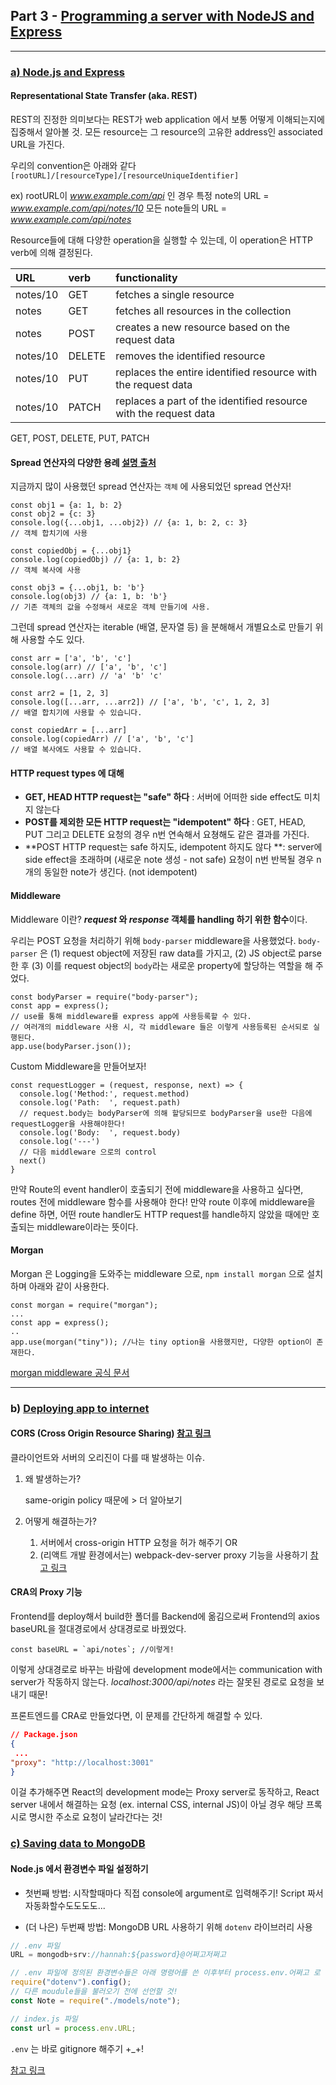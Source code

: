 ## Part 3 - [Programming a server with NodeJS and Express](https://fullstackopen.com/en/part3)

---

### [a) Node.js and Express](https://fullstackopen.com/en/part3/node_js_and_express)

#### Representational State Transfer (aka. REST)

REST의 진정한 의미보다는 REST가 web application 에서 보통 어떻게 이해되는지에 집중해서 알아볼 것.
모든 resource는 그 resource의 고유한 address인 associated URL을 가진다.

우리의 convention은 아래와 같다
`[rootURL]/[resourceType]/[resourceUniqueIdentifier]`

ex) rootURL이 _www.example.com/api_ 인 경우
특정 note의 URL = _www.example.com/api/notes/10_
모든 note들의 URL = _www.example.com/api/notes_

Resource들에 대해 다양한 operation을 실행할 수 있는데, 이 operation은 HTTP verb에 의해 결정된다.

| URL      | verb   | functionality                                                    |
| :------- | :----- | :--------------------------------------------------------------- |
| notes/10 | GET    | fetches a single resource                                        |
| notes    | GET    | fetches all resources in the collection                          |
| notes    | POST   | creates a new resource based on the request data                 |
| notes/10 | DELETE | removes the identified resource                                  |
| notes/10 | PUT    | replaces the entire identified resource with the request data    |
| notes/10 | PATCH  | replaces a part of the identified resource with the request data |

GET, POST, DELETE, PUT, PATCH

#### Spread 연산자의 다양한 용례 [설명 출처](https://velog.io/@ashnamuh/자바스크립트-rest-spread-문법과-destructuring)

지금까지 많이 사용했던 spread 연산자는 `객체` 에 사용되었던 spread 연산자!

```react
const obj1 = {a: 1, b: 2}
const obj2 = {c: 3}
console.log({...obj1, ...obj2}) // {a: 1, b: 2, c: 3}
// 객체 합치기에 사용

const copiedObj = {...obj1}
console.log(copiedObj) // {a: 1, b: 2}
// 객체 복사에 사용

const obj3 = {...obj1, b: 'b'}
console.log(obj3) // {a: 1, b: 'b'}
// 기존 객체의 값을 수정해서 새로운 객체 만들기에 사용.
```

그런데 spread 연산자는 iterable (배열, 문자열 등) 을 분해해서 개별요소로 만들기 위해 사용할 수도 있다.

```react
const arr = ['a', 'b', 'c']
console.log(arr) // ['a', 'b', 'c']
console.log(...arr) // 'a' 'b' 'c'

const arr2 = [1, 2, 3]
console.log([...arr, ...arr2]) // ['a', 'b', 'c', 1, 2, 3]
// 배열 합치기에 사용할 수 있습니다.

const copiedArr = [...arr]
console.log(copiedArr) // ['a', 'b', 'c']
// 배열 복사에도 사용할 수 있습니다.
```

#### HTTP request types 에 대해

-   **GET, HEAD HTTP request는 "safe" 하다** : 서버에 어떠한 side effect도 미치지 않는다
-   **POST를 제외한 모든 HTTP request는 "idempotent" 하다** : GET, HEAD, PUT 그리고 DELETE 요청의 경우 n번 연속해서 요쳥해도 같은 결과를 가진다.
-   **POST HTTP request는 safe 하지도, idempotent 하지도 않다 **: server에 side effect을 초래하며 (새로운 note 생성 - not safe) 요청이 n번 반복될 경우 n개의 동일한 note가 생긴다. (not idempotent)

#### Middleware

Middleware 이란? **_request_ 와 _response_ 객체를 handling 하기 위한 함수**이다.

우리는 POST 요청을 처리하기 위해 `body-parser` middleware을 사용했었다.
`body-parser` 은 (1) request object에 저장된 raw data를 가지고, (2) JS object로 parse 한 후 (3) 이를 request object의 `body`라는 새로운 property에 할당하는 역할을 해 주었다.

```react
const bodyParser = require("body-parser");
const app = express();
// use를 통해 middleware를 express app에 사용등록할 수 있다.
// 여러개의 middleware 사용 시, 각 middleware 들은 이렇게 사용등록된 순서되로 실행된다.
app.use(bodyParser.json());
```

Custom Middleware을 만들어보자!

```react
const requestLogger = (request, response, next) => {
  console.log('Method:', request.method)
  console.log('Path:  ', request.path)
  // request.body는 bodyParser에 의해 할당되므로 bodyParser을 use한 다음에 requestLogger을 사용해야한다!
  console.log('Body:  ', request.body)
  console.log('---')
  // 다음 middleware 으로의 control
  next()
}
```

만약 Route의 event handler이 호출되기 전에 middleware을 사용하고 싶다면, routes 전에 middleware 함수를 사용해야 한다!
만약 route 이후에 middleware을 define 하면, 어떤 route handler도 HTTP request를 handle하지 않았을 때에만 호출되는 middleware이라는 뜻이다.

#### Morgan

Morgan 은 Logging을 도와주는 middleware 으로, `npm install morgan` 으로 설치하며 아래와 같이 사용한다.

```react
const morgan = require("morgan");
...
const app = express();
..
app.use(morgan("tiny")); //나는 tiny option을 사용했지만, 다양한 option이 존재한다.
```

[morgan middleware 공식 문서](https://github.com/expressjs/morgan)

---

### b) [Deploying app to internet](https://fullstackopen.com/en/part3/deploying_app_to_internet)

#### CORS (Cross Origin Resource Sharing) [참고 링크](https://velog.io/@wlsdud2194/cors)

클라이언트와 서버의 오리진이 다를 때 발생하는 이슈.

1. 왜 발생하는가?

    same-origin policy 때문에 > 더 알아보기

2. 어떻게 해결하는가?

    1. 서버에서 cross-origin HTTP 요청을 허가 해주기 OR
    2. (리액트 개발 환경에서는) webpack-dev-server proxy 기능을 사용하기 [참고 링크](https://velog.io/@ground4ekd/nodejs-cra-proxy)

#### CRA의 Proxy 기능

Frontend를 deploy해서 build한 폴더를 Backend에 옮김으로써 Frontend의 axios baseURL을 절대경로에서 상대경로로 바꿨었다.

```react
const baseURL = `api/notes`; //이렇게!
```

이렇게 상대경로로 바꾸는 바람에 development mode에서는 communication with server가 작동하지 않는다. _localhost:3000/api/notes_ 라는 잘못된 경로로 요청을 보내기 때문!

프론트엔드를 CRA로 만들었다면, 이 문제를 간단하게 해결할 수 있다.

```json
// Package.json
{
 ...
"proxy": "http://localhost:3001"
}
```

이걸 추가해주면 React의 development mode는 Proxy server로 동작하고, React server 내에서 해결하는 요청 (ex. internal CSS, internal JS)이 아닐 경우 해당 프록시로 명시한 주소로 요청이 날라간다는 것!

### [c) Saving data to MongoDB](https://fullstackopen.com/en/part3/saving_data_to_mongo_db)

#### Node.js 에서 환경변수 파일 설정하기

-   첫번째 방법: 시작할때마다 직접 console에 argument로 입력해주기! Script 짜서 자동화할수도도도도...

-   (더 나은) 두번째 방법: MongoDB URL 사용하기 위해 `dotenv` 라이브러리 사용

```js
// .env 파일
URL = mongodb+srv://hannah:${password}@어쩌고저쩌고
```

```js
// .env 파일에 정의된 환경변수들은 아래 명령어를 쓴 이후부터 process.env.어쩌고 로 불러올 수 있다
require("dotenv").config();
// 다른 moudule들을 불러오기 전에 선언할 것!
const Note = require("./models/note");
```

```js
// index.js 파일
const url = process.env.URL;
```

`.env` 는 바로 gitignore 해주기 +\_+!

[참고 링크](https://m.blog.naver.com/PostView.nhn?blogId=dydals56789&logNo=221516669383&proxyReferer=https%3A%2F%2Fwww.google.com%2F)
